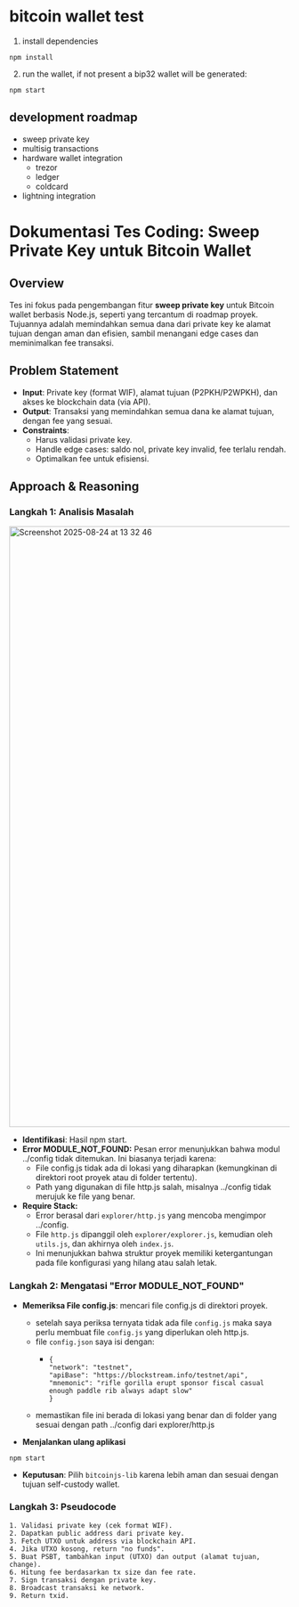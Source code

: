 # bitcoin wallet test

1. install dependencies

```
npm install
```

2. run the wallet, if not present a bip32 wallet will be generated:
```
npm start
```

## development roadmap
- sweep private key
- multisig transactions
- hardware wallet integration
  - trezor
  - ledger
  - coldcard
- lightning integration




# Dokumentasi Tes Coding: Sweep Private Key untuk Bitcoin Wallet

## Overview
Tes ini fokus pada pengembangan fitur **sweep private key** untuk Bitcoin wallet berbasis Node.js, seperti yang tercantum di roadmap proyek[](https://github.com/gianlucamazza/nodejs-bitcoin-wallet). Tujuannya adalah memindahkan semua dana dari private key ke alamat tujuan dengan aman dan efisien, sambil menangani edge cases dan meminimalkan fee transaksi.

## Problem Statement
- **Input**: Private key (format WIF), alamat tujuan (P2PKH/P2WPKH), dan akses ke blockchain data (via API).
- **Output**: Transaksi yang memindahkan semua dana ke alamat tujuan, dengan fee yang sesuai.
- **Constraints**:
  - Harus validasi private key.
  - Handle edge cases: saldo nol, private key invalid, fee terlalu rendah.
  - Optimalkan fee untuk efisiensi.

## Approach & Reasoning
### Langkah 1: Analisis Masalah
<img width="1443" height="1079" alt="Screenshot 2025-08-24 at 13 32 46" src="https://github.com/user-attachments/assets/e341f77e-bcab-4d74-bf7b-4f9e59f27f78" />

- **Identifikasi**: Hasil npm start.
- **Error MODULE_NOT_FOUND:** Pesan error menunjukkan bahwa modul ../config tidak ditemukan. Ini biasanya terjadi karena:
  - File config.js tidak ada di lokasi yang diharapkan (kemungkinan di direktori root proyek atau di folder tertentu).
  - Path yang digunakan di file http.js salah, misalnya ../config tidak merujuk ke file yang benar.
- **Require Stack:**
  - Error berasal dari `explorer/http.js` yang mencoba mengimpor ../config.
  - File `http.js` dipanggil oleh `explorer/explorer.js`, kemudian oleh `utils.js`, dan akhirnya oleh `index.js`.
  - Ini menunjukkan bahwa struktur proyek memiliki ketergantungan pada file konfigurasi yang hilang atau salah letak. 

### Langkah 2: Mengatasi "Error MODULE_NOT_FOUND" 
- **Memeriksa File config.js**: mencari file config.js di direktori proyek.
  - setelah saya periksa ternyata tidak ada file `config.js` maka saya perlu membuat file `config.js` yang diperlukan oleh http.js.
  - file `config.json` saya isi dengan:
      - ```plaintext
        {
        "network": "testnet",
        "apiBase": "https://blockstream.info/testnet/api",
        "mnemonic": "rifle gorilla erupt sponsor fiscal casual enough paddle rib always adapt slow"
        }
  - memastikan file ini berada di lokasi yang benar dan di folder yang sesuai dengan path ../config dari explorer/http.js
    
- **Menjalankan ulang aplikasi**
```
npm start
```

- **Keputusan**: Pilih `bitcoinjs-lib` karena lebih aman dan sesuai dengan tujuan self-custody wallet.

### Langkah 3: Pseudocode
```plaintext
1. Validasi private key (cek format WIF).
2. Dapatkan public address dari private key.
3. Fetch UTXO untuk address via blockchain API.
4. Jika UTXO kosong, return "no funds".
5. Buat PSBT, tambahkan input (UTXO) dan output (alamat tujuan, change).
6. Hitung fee berdasarkan tx size dan fee rate.
7. Sign transaksi dengan private key.
8. Broadcast transaksi ke network.
9. Return txid.
